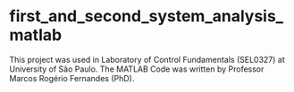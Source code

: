 # first_and_second_system_analysis_matlab

This project was used in Laboratory of Control Fundamentals (SEL0327) at University of São Paulo. The MATLAB Code was written by Professor Marcos Rogério Fernandes (PhD). 

